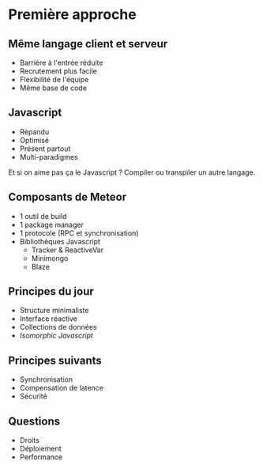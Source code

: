 Première approche
=================

Même langage client et serveur
------------------------------

+ Barrière à l'entrée réduite
+ Recrutement plus facile
+ Flexibilité de l'équipe
+ Même base de code

Javascript
----------

+ Répandu
+ Optimisé
+ Présent partout
+ Multi-paradigmes

Et si on aime pas ça le Javascript ?
Compiler ou transpiler un autre langage.

Composants de Meteor
--------------------

+ 1 outil de build
+ 1 package manager
+ 1 protocole (RPC et synchronisation)
+ Bibliothèques Javascript
  + Tracker & ReactiveVar
  + Minimongo
  + Blaze

Principes du jour
-----------------

+ Structure minimaliste
+ Interface réactive
+ Collections de données
+ _Isomorphic Javascript_

Principes suivants
------------------

+ Synchronisation
+ Compensation de latence
+ Sécurité

Questions
---------

+ Droits
+ Déploiement
+ Performance
